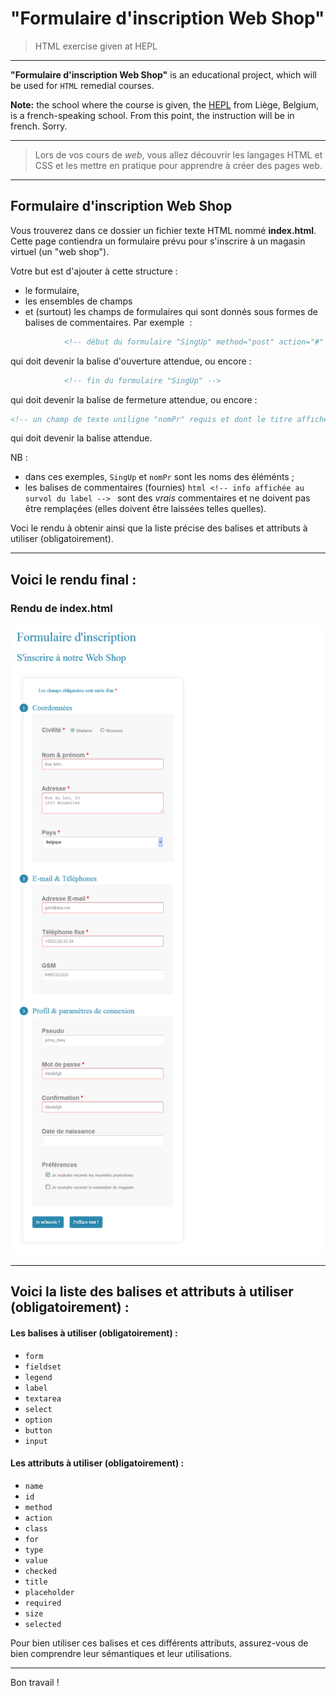 # "Formulaire d'inscription Web Shop"

> HTML exercise given at HEPL

* * *

**"Formulaire d'inscription Web Shop"** is an educational project, which will be used for `HTML` remedial courses.

**Note:** the school where the course is given, the [HEPL](http://www.provincedeliege.be/hauteecole) from Liège, Belgium, is a french-speaking school. From this point, the instruction will be in french. Sorry.

* * *

> Lors de vos cours de *web*, vous allez découvrir les langages HTML et CSS et les mettre en pratique pour apprendre à créer des pages web.  

* * *

## Formulaire d'inscription Web Shop

Vous trouverez dans ce dossier un fichier texte HTML nommé **index.html**. Cette page contiendra un formulaire prévu pour s'inscrire à un magasin virtuel (un "web shop").

Votre but est d'ajouter à cette structure&nbsp;:

- le formulaire,
- les ensembles de champs
- et (surtout) les champs de formulaires qui sont donnés sous formes de balises de commentaires. Par exemple &nbsp;:

```html
			<!-- début du formulaire "SingUp" method="post" action="#" -->
```

qui doit devenir la balise d'ouverture attendue, ou encore&nbsp;:

```html
			<!-- fin du formulaire "SingUp" -->
```

qui doit devenir la balise de fermeture attendue, ou encore&nbsp;:

```html
<!-- un champ de texte uniligne "nomPr" requis et dont le titre affiche au survol le texte repris juste après la balise i ci-dessous et avec un placeholder "Doe John" -->
```

qui doit devenir la balise attendue.

NB&nbsp;:
- dans ces exemples, `SingUp` et `nomPr` sont les noms des éléménts&nbsp;;
- les balises de commentaires (fournies) ``html <!-- info affichée au survol du label --> `` sont des *vrais* commentaires et ne doivent pas être remplaçées (elles doivent être laissées telles quelles).
 
Voci le rendu à obtenir ainsi que la liste précise des balises et attributs à utiliser (obligatoirement).

* * *

## Voici le rendu final&nbsp;:

### Rendu de index.html

![rendu index.html](./renduIndex.png)

* * *

## Voici la liste des balises et attributs à utiliser (obligatoirement)&nbsp;:

#### Les balises à utiliser (obligatoirement)&nbsp;:

- `form`
- `fieldset`
- `legend`
- `label`
- `textarea`
- `select`
- `option`
- `button`
- `input`

#### Les attributs à utiliser (obligatoirement)&nbsp;:

- `name`
- `id`
- `method`
- `action`
- `class`
- `for`
- `type`
- `value`
- `checked`
- `title`
- `placeholder`
- `required`
- `size`
- `selected`

Pour bien utiliser ces balises et ces différents attributs, assurez-vous de bien comprendre leur sémantiques et leur utilisations.

* * *

Bon travail !